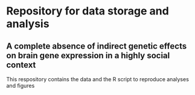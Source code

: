# Repository for data storage and analysis

## A complete absence of indirect genetic effects on brain gene expression in a highly social context

This respository contains the data and the R script to reproduce analyses and figures
